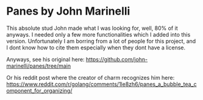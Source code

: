 # Panes by John Marinelli

This absolute stud John made what I was looking for, well, 80% of it anyways. I needed only a few more functionalities which I added into this version. Unfortunately I am borring from a lot of people for this project, and I dont know how to cite them especially when they dont have a license.

Anyways, see his original here:
https://github.com/john-marinelli/panes/tree/main

Or his reddit post where the creator of charm recognizes him here:
https://www.reddit.com/r/golang/comments/1le8zh6/panes_a_bubble_tea_component_for_organizing/ 